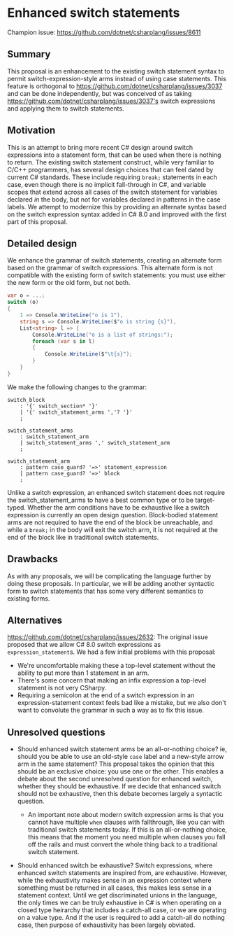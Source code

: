 # Enhanced switch statements

Champion issue: <https://github.com/dotnet/csharplang/issues/8611>

## Summary
[summary]: #summary

This proposal is an enhancement to the existing switch statement syntax to permit switch-expression-style arms instead of using case statements. This feature is orthogonal to https://github.com/dotnet/csharplang/issues/3037 and can be done independently, but was conceived of as taking https://github.com/dotnet/csharplang/issues/3037's switch expressions and applying them to switch statements.

## Motivation
[motivation]: #motivation

This is an attempt to bring more recent C# design around switch expressions into a statement form, that can be used when there is nothing to return. The existing switch statement construct, while very familiar to C/C++ programmers, has several design choices that can feel dated by current C# standards. These include requiring `break;` statements in each case, even though there is no implicit fall-through in C#, and variable scopes that extend across all cases of the switch statement for variables declared _in_ the body, but not for variables declared in patterns in the case labels. We attempt to modernize this by providing an alternate syntax based on the switch expression syntax added in C# 8.0 and improved with the first part of this proposal.

## Detailed design
[design]: #detailed-design

We enhance the grammar of switch statements, creating an alternate form based on the grammar of switch expressions. This alternate form is not compatible with the existing form of switch statements: you must use either the new form or the old form, but not both.

```cs
var o = ...;
switch (o)
{
    1 => Console.WriteLine("o is 1"),
    string s => Console.WriteLine($"o is string {s}"),
    List<string> l => {
        Console.WriteLine("o is a list of strings:");
        foreach (var s in l)
        {
            Console.WriteLine($"\t{s}");
        }
    }
}
```

We make the following changes to the grammar:

```antlr
switch_block
    : '{' switch_section* '}'
    | '{' switch_statement_arms ','? '}'
    ;

switch_statement_arms
    : switch_statement_arm
    | switch_statement_arms ',' switch_statement_arm
    ;

switch_statement_arm
    : pattern case_guard? '=>' statement_expression
    | pattern case_guard? '=>' block
    ;
```

Unlike a switch expression, an enhanced switch statement does not require the switch_statement_arms to have a best common type or to be target-typed. Whether the arm conditions have to be exhaustive like a switch expression is currently an open design question. Block-bodied statement arms are not required to have the end of the block be unreachable, and while a `break;` in the body will exit the switch arm, it is not required at the end of the block like in traditional switch statements.

## Drawbacks
[drawbacks]: #drawbacks

As with any proposals, we will be complicating the language further by doing these proposals. In particular, we will be adding another syntactic form to switch statements that has some very different semantics to existing forms.

## Alternatives
[alternatives]: #alternatives

https://github.com/dotnet/csharplang/issues/2632: The original issue proposed that we allow C# 8.0 switch expressions as `expression_statement`s. We had a few initial problems with this proposal:

* We're uncomfortable making these a top-level statement without the ability to put more than 1 statement in an arm.
* There's some concern that making an infix expression a top-level statement is not very CSharpy.
* Requiring a semicolon at the end of a switch expression in an expression-statement context feels bad like a mistake, but we also don't want to convolute the grammar in such a way as to fix this issue.

## Unresolved questions
[unresolved]: #unresolved-questions

* Should enhanced switch statement arms be an all-or-nothing choice? ie, should you be able to use an old-style `case` label and a new-style arrow arm in the same statement? This proposal takes the opinion that this should be an exclusive choice: you use one or the other. This enables a debate about the second unresolved question for enhanced switch, whether they should be exhaustive. If we decide that enhanced switch should not be exhaustive, then this debate becomes largely a syntactic question.
  * An important note about modern switch expression arms is that you cannot have multiple `when` clauses with fallthrough, like you can with traditional switch statements today. If this is an all-or-nothing choice, this means that the moment you need multiple when clauses you fall off the rails and must convert the whole thing back to a traditional switch statement.

* Should enhanced switch be exhaustive? Switch expressions, where enhanced switch statements are inspired from, are exhaustive. However, while the exhaustivity makes sense in an expression context where something must be returned in all cases, this makes less sense in a statement context. Until we get discriminated unions in the language, the only times we can be truly exhaustive in C# is when operating on a closed type heirarchy that includes a catch-all case, or we are operating on a value type. And if the user is required to add a catch-all do nothing case, then purpose of exhaustivity has been largely obviated.
